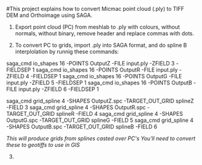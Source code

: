 #This project explains how to convert Micmac point cloud (.ply) to TIFF DEM and Orthoimage using SAGA.

1. Export point cloud (PC) from meshlab to .ply with colours, without normals, without binary, remove header and replace commas with dots.

2. To convert PC to grids, import .ply into SAGA format, and do spline B interplolation by runnig these commands:

saga_cmd io_shapes 16 -POINTS OutputZ -FILE input.ply -ZFIELD 3 -FIELDSEP 1
saga_cmd io_shapes 16 -POINTS OutputR -FILE input.ply -ZFIELD 4 -FIELDSEP 1
saga_cmd io_shapes 16 -POINTS OutputG -FILE input.ply -ZFIELD 5 -FIELDSEP 1
saga_cmd io_shapes 16 -POINTS OutputB -FILE input.ply -ZFIELD 6 -FIELDSEP 1

saga_cmd grid_spline 4 -SHAPES OutputZ.spc -TARGET_OUT_GRID splineZ -FIELD 3
saga_cmd grid_spline 4 -SHAPES OutputR.spc -TARGET_OUT_GRID splineR -FIELD 4
saga_cmd grid_spline 4 -SHAPES OutputG.spc -TARGET_OUT_GRID splineG -FIELD 5
saga_cmd grid_spline 4 -SHAPES OutputB.spc -TARGET_OUT_GRID splineB -FIELD 6

_This will produce grids from splines casted over PC's_
_You'll need to convert these to geotiffs to use in GIS_

3. 
